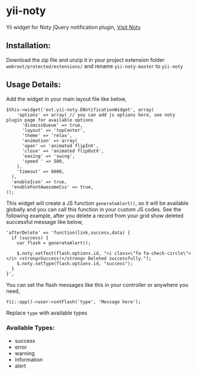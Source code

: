# yii-noty
Yii widget for Noty jQuery notification plugin, [Visit Noty](http://ned.im/noty/#/about)

## Installation:
Download the zip file and unzip it in your project extension folder `webroot/protected/extensions/` and rename `yii-noty-master` to `yii-noty`

## Usage Details:
Add the widget in your main layout file like below,
```
$this->widget('ext.yii-noty.ENotificationWidget', array(
    'options' => array( // you can add js options here, see noty plugin page for available options
      'dismissQueue' => true,
      'layout' => 'topCenter',
      'theme' => 'relax',
      'animation' => array(
      'open' => 'animated flipInX',
      'close' => 'animated flipOutX',
      'easing' => 'swing',
      'speed ' => 500,
    ),
    'timeout' => 6000,
  ),
  'enableIcon' => true,
  'enableFontAwesomeCss' => true,
));
```

This widget will create a JS function `generateAlert()`, so it will be available globally and you can call this function in your custom JS codes. See the following example, after you delete a record from your grid show deleted successful message like below,
```
'afterDelete' => 'function(link,success,data) {
  if (success) {
    var flash = generateAlert();
    
    $.noty.setText(flash.options.id, "<i class=\"fa fa-check-circle\"></i> <strong>Success!</strong> Deleted successfully.");
    $.noty.setType(flash.options.id, "success");
  }
}',
```

You can set the flash messages like this in your controller or anywhere you need,
```
Yii::app()->user->setFlash('type', 'Message here');
```
Replace `type` with available types
  
### Available Types:
  * success
  * error
  * warning
  * information
  * alert

